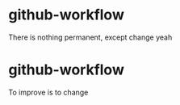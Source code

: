 # github-workflow
There is nothing permanent, except change yeah
# github-workflow
To improve is to change
